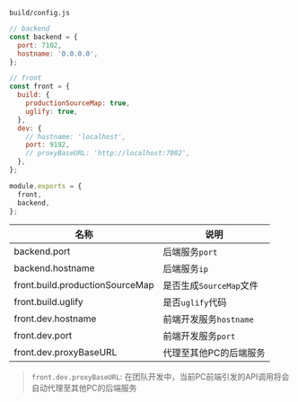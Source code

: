 `build/config.js`

``` javascript
// backend
const backend = {
  port: 7102,
  hostname: '0.0.0.0',
};

// front
const front = {
  build: {
    productionSourceMap: true,
    uglify: true,
  },
  dev: {
    // hostname: 'localhost',
    port: 9192,
    // proxyBaseURL: 'http://localhost:7002',
  },
};

module.exports = {
  front,
  backend,
};
```

|名称|说明|
|--|--|
|backend.port|后端服务`port`|
|backend.hostname|后端服务`ip`|
|front.build.productionSourceMap|是否生成`SourceMap`文件|
|front.build.uglify|是否`uglify`代码|
|front.dev.hostname|前端开发服务`hostname`|
|front.dev.port|前端开发服务`port`|
|front.dev.proxyBaseURL|代理至其他PC的后端服务|

> `front.dev.proxyBaseURL`: 在团队开发中，当前PC前端引发的API调用将会自动代理至其他PC的后端服务
